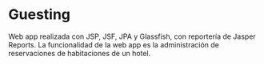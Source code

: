 # Guesting
Web app realizada con JSP, JSF, JPA y Glassfish, con reportería de Jasper Reports. La funcionalidad de la web app es la administración de reservaciones de habitaciones de un hotel.
